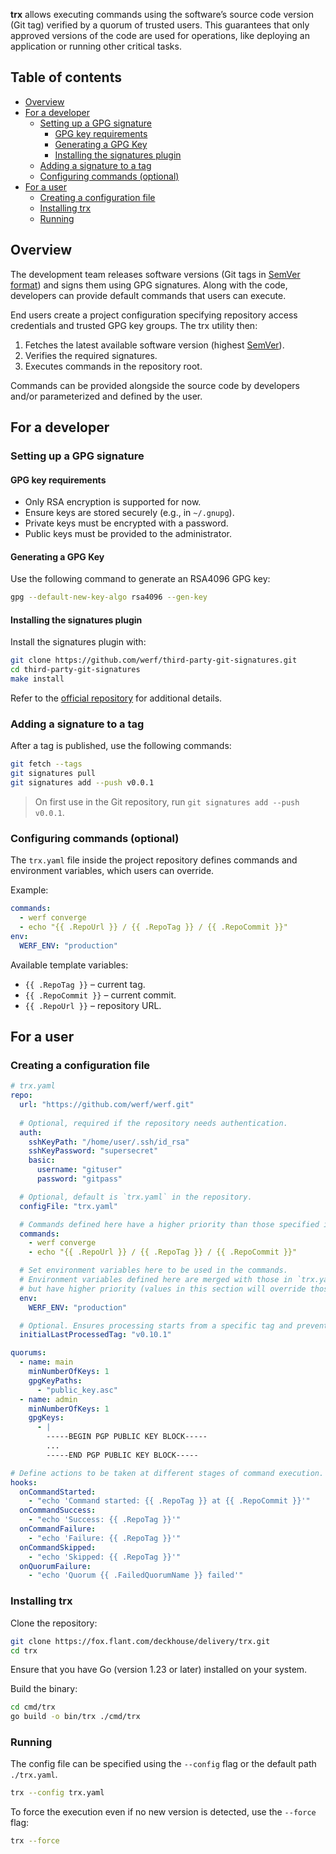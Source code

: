 **trx** allows executing commands using the software’s source code version (Git tag) verified by a quorum of trusted users. This guarantees that only approved versions of the code are used for operations, like deploying an application or running other critical tasks.

## Table of contents

* [Overview](#overview)
* [For a developer](#for-a-developer)
  * [Setting up a GPG signature](#setting-up-a-gpg-signature)
    * [GPG key requirements](#gpg-key-requirements)
    * [Generating a GPG Key](#generating-a-gpg-key)
    * [Installing the signatures plugin](#installing-the-signatures-plugin)
  * [Adding a signature to a tag](#adding-a-signature-to-a-tag)
  * [Configuring commands (optional)](#configuring-commands-optional)
* [For a user](#for-a-user)
  * [Creating a configuration file](#creating-a-configuration-file)
  * [Installing trx](#installing-trx)
  * [Running](#running)

## Overview

The development team releases software versions (Git tags in [SemVer format](https://semver.org/)) and signs them using GPG signatures. Along with the code, developers can provide default commands that users can execute.

End users create a project configuration specifying repository access credentials and trusted GPG key groups. The trx utility then:

1.	Fetches the latest available software version (highest [SemVer](https://semver.org/)).
2.	Verifies the required signatures.
3.	Executes commands in the repository root.

Commands can be provided alongside the source code by developers and/or parameterized and defined by the user.

## For a developer

### Setting up a GPG signature

#### GPG key requirements

- Only RSA encryption is supported for now.
- Ensure keys are stored securely (e.g., in `~/.gnupg`).
- Private keys must be encrypted with a password.
- Public keys must be provided to the administrator.

#### Generating a GPG Key

Use the following command to generate an RSA4096 GPG key:

```sh
gpg --default-new-key-algo rsa4096 --gen-key
```

#### Installing the signatures plugin

Install the signatures plugin with:

```sh
git clone https://github.com/werf/third-party-git-signatures.git
cd third-party-git-signatures
make install
```

Refer to the [official repository](https://github.com/werf/3p-git-signatures) for additional details.

### Adding a signature to a tag

After a tag is published, use the following commands:

```sh
git fetch --tags
git signatures pull
git signatures add --push v0.0.1
```

> On first use in the Git repository, run `git signatures add --push v0.0.1`.

### Configuring commands (optional)

The `trx.yaml` file inside the project repository defines commands and environment variables, which users can override.

Example:

```yaml
commands:
  - werf converge
  - echo "{{ .RepoUrl }} / {{ .RepoTag }} / {{ .RepoCommit }}"
env:
  WERF_ENV: "production"
```

Available template variables:
- `{{ .RepoTag }}` – current tag.
- `{{ .RepoCommit }}` – current commit.
- `{{ .RepoUrl }}` – repository URL.

## For a user

### Creating a configuration file

```yaml
# trx.yaml
repo:
  url: "https://github.com/werf/werf.git"
  
  # Optional, required if the repository needs authentication.
  auth:
    sshKeyPath: "/home/user/.ssh/id_rsa" 
    sshKeyPassword: "supersecret"
    basic:
      username: "gituser" 
      password: "gitpass"

  # Optional, default is `trx.yaml` in the repository.
  configFile: "trx.yaml"

  # Commands defined here have a higher priority than those specified in `trx.yaml`.
  commands:
    - werf converge
    - echo "{{ .RepoUrl }} / {{ .RepoTag }} / {{ .RepoCommit }}"

  # Set environment variables here to be used in the commands.
  # Environment variables defined here are merged with those in `trx.yaml`,
  # but have higher priority (values in this section will override those in `trx.yaml`).
  env:
    WERF_ENV: "production"

  # Optional. Ensures processing starts from a specific tag and prevents processing older tags (safeguard against freeze attacks).
  initialLastProcessedTag: "v0.10.1"

quorums:
  - name: main
    minNumberOfKeys: 1  
    gpgKeyPaths:
      - "public_key.asc"
  - name: admin
    minNumberOfKeys: 1
    gpgKeys:
      - |
        -----BEGIN PGP PUBLIC KEY BLOCK-----
        ...
        -----END PGP PUBLIC KEY BLOCK-----

# Define actions to be taken at different stages of command execution.
hooks:
  onCommandStarted:
    - "echo 'Command started: {{ .RepoTag }} at {{ .RepoCommit }}'"
  onCommandSuccess:
    - "echo 'Success: {{ .RepoTag }}'"
  onCommandFailure:
    - "echo 'Failure: {{ .RepoTag }}'"
  onCommandSkipped:
    - "echo 'Skipped: {{ .RepoTag }}'"
  onQuorumFailure:
    - "echo 'Quorum {{ .FailedQuorumName }} failed'"
```

### Installing trx

Clone the repository:

```sh
git clone https://fox.flant.com/deckhouse/delivery/trx.git
cd trx
```

Ensure that you have Go (version 1.23 or later) installed on your system.

Build the binary:

```sh
cd cmd/trx
go build -o bin/trx ./cmd/trx
```

### Running

The config file can be specified using the `--config` flag or the default path `./trx.yaml`.

```sh
trx --config trx.yaml
```

To force the execution even if no new version is detected, use the `--force` flag:

```sh
trx --force
```
